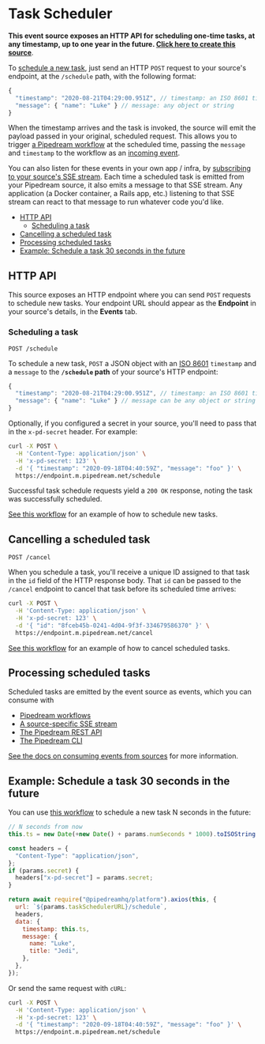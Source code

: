 # Task Scheduler

**This event source exposes an HTTP API for scheduling one-time tasks, at any timestamp, up to one year in the future. [Click here to create this source](https://pipedream.com/sources?action=create&key=pipedream-new-scheduled-tasks)**.

To [schedule a new task](#scheduling-a-task), just send an HTTP `POST` request to your source's endpoint, at the `/schedule` path, with the following format:

```javascript
{
  "timestamp": "2020-08-21T04:29:00.951Z", // timestamp: an ISO 8601 timestamp
  "message": { "name": "Luke" } // message: any object or string
}
```

When the timestamp arrives and the task is invoked, the source will emit the payload passed in your original, scheduled request. This allows you to trigger [a Pipedream workflow](https://docs.pipedream.com/workflows/) at the scheduled time, passing the `message` and `timestamp` to the workflow as an [incoming event](https://docs.pipedream.com/workflows/events/).

You can also listen for these events in your own app / infra, by [subscribing to your source's SSE stream](https://docs.pipedream.com/api/sse/). Each time a scheduled task is emitted from your Pipedream source, it also emits a message to that SSE stream. Any application (a Docker container, a Rails app, etc.) listening to that SSE stream can react to that message to run whatever code you'd like.

<!--ts-->

- [HTTP API](#http-api)
  - [Scheduling a task](#scheduling-a-task)
- [Cancelling a scheduled task](#cancelling-a-scheduled-task)
- [Processing scheduled tasks](#processing-scheduled-tasks)
- [Example: Schedule a task 30 seconds in the future](#example-schedule-a-task-30-seconds-in-the-future)

<!-- Added by: dylansather, at: Sun Sep 20 11:06:14 PDT 2020 -->

<!--te-->

## HTTP API

This source exposes an HTTP endpoint where you can send `POST` requests to schedule new tasks. Your endpoint URL should appear as the **Endpoint** in your source's details, in the **Events** tab.

### Scheduling a task

```
POST /schedule
```

To schedule a new task, `POST` a JSON object with an [ISO 8601](https://developer.mozilla.org/en-US/docs/Web/JavaScript/Reference/Global_Objects/Date/toISOString) `timestamp` and a `message` to the **`/schedule` path** of your source's HTTP endpoint:

```javascript
{
  "timestamp": "2020-08-21T04:29:00.951Z", // timestamp: an ISO 8601 timestamp
  "message": { "name": "Luke" } // message can be any object or string
}
```

Optionally, if you configured a secret in your source, you'll need to pass that in the `x-pd-secret` header. For example:

```bash
curl -X POST \
  -H 'Content-Type: application/json' \
  -H 'x-pd-secret: 123' \
  -d '{ "timestamp": "2020-09-18T04:40:59Z", "message": "foo" }' \
  https://endpoint.m.pipedream.net/schedule
```

Successful task schedule requests yield a `200 OK` response, noting the task was successfully scheduled.

[See this workflow](https://pipedream.com/@dylburger/example-schedule-a-task-with-the-pipedream-task-scheduler-source-p_6lCqJj/edit) for an example of how to schedule new tasks.

## Cancelling a scheduled task

```
POST /cancel
```

When you schedule a task, you'll receive a unique ID assigned to that task in the `id` field of the HTTP response body. That `id` can be passed to the `/cancel` endpoint to cancel that task before its scheduled time arrives:

```bash
curl -X POST \
  -H 'Content-Type: application/json' \
  -H 'x-pd-secret: 123' \
  -d '{ "id": "8fceb45b-0241-4d04-9f3f-334679586370" }' \
  https://endpoint.m.pipedream.net/cancel
```

[See this workflow](https://pipedream.com/@dylburger/example-cancel-a-scheduled-task-with-the-pipedream-task-scheduler-source-p_o7CGnq/edit) for an example of how to cancel scheduled tasks.

## Processing scheduled tasks

Scheduled tasks are emitted by the event source as events, which you can consume with

- [Pipedream workflows](https://docs.pipedream.com/workflows/)
- [A source-specific SSE stream](https://docs.pipedream.com/api/sse/)
- [The Pipedream REST API](https://docs.pipedream.com/api/rest/)
- [The Pipedream CLI](https://docs.pipedream.com/cli/reference/#installing-the-cli)

[See the docs on consuming events from sources](https://docs.pipedream.com/event-sources/#consuming-events-from-sources) for more information.

## Example: Schedule a task 30 seconds in the future

You can use [this workflow](https://pipedream.com/@dylburger/example-schedule-a-task-with-the-pipedream-task-scheduler-source-p_6lCqJj/edit) to schedule a new task N seconds in the future:

```javascript
// N seconds from now
this.ts = new Date(+new Date() + params.numSeconds * 1000).toISOString();

const headers = {
  "Content-Type": "application/json",
};
if (params.secret) {
  headers["x-pd-secret"] = params.secret;
}

return await require("@pipedreamhq/platform").axios(this, {
  url: `${params.taskSchedulerURL}/schedule`,
  headers,
  data: {
    timestamp: this.ts,
    message: {
      name: "Luke",
      title: "Jedi",
    },
  },
});
```

Or send the same request with `cURL`:

```bash
curl -X POST \
  -H 'Content-Type: application/json' \
  -H 'x-pd-secret: 123' \
  -d '{ "timestamp": "2020-09-18T04:40:59Z", "message": "foo" }' \
  https://endpoint.m.pipedream.net/schedule
```
